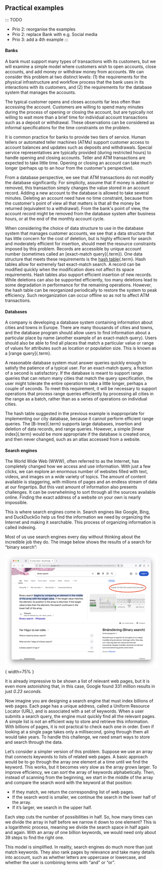
## Practical examples

::: TODO
- Prio 2: reorganise the examples
- Prio 2: replace Bank with e.g. Social media
- Prio 3: add a 4th example
:::


#### Banks

A bank must support many types of transactions with its customers, but
we will examine a simple model where customers wish to open accounts,
close accounts, and add money or withdraw money from accounts. We can
consider this problem at two distinct levels: (1) the requirements for
the physical infrastructure and workflow process that the bank uses in
its interactions with its customers, and (2) the requirements for the
database system that manages the accounts.

The typical customer opens and closes accounts far less often than
accessing the account. Customers are willing to spend many minutes
during the process of opening or closing the account, but are typically
not willing to wait more than a brief time for individual account
transactions such as a deposit or withdrawal. These observations can be
considered as informal specifications for the time constraints on the
problem.

It is common practice for banks to provide two tiers of service. Human
tellers or automated teller machines (ATMs) support customer access to
account balances and updates such as deposits and withdrawals. Special
service representatives are typically provided (during restricted hours)
to handle opening and closing accounts. Teller and ATM transactions are
expected to take little time. Opening or closing an account can take
much longer (perhaps up to an hour from the customer's perspective).

From a database perspective, we see that ATM transactions do not modify
the database significantly. For simplicity, assume that if money is
added or removed, this transaction simply changes the value stored in an
account record. Adding a new account to the database is allowed to take
several minutes. Deleting an account need have no time constraint,
because from the customer's point of view all that matters is that all
the money be returned (equivalent to a withdrawal). From the bank's
point of view, the account record might be removed from the database
system after business hours, or at the end of the monthly account cycle.

When considering the choice of data structure to use in the database
system that manages customer accounts, we see that a data structure that
has little concern for the cost of deletion, but is highly efficient for
search and moderately efficient for insertion, should meet the resource
constraints imposed by this problem. Records are accessible by unique
account number (sometimes called an [exact-match query]{.term}).
One data structure that meets these requirements is the
[hash table](#hashing){.term}.
Hash tables allow for extremely fast exact-match search. A record can be
modified quickly when the modification does not affect its space
requirements. Hash tables also support efficient insertion of new
records. While deletions can also be supported efficiently, too many
deletions lead to some degradation in performance for the remaining
operations. However, the hash table can be reorganized periodically to
restore the system to peak efficiency. Such reorganization can occur
offline so as not to affect ATM transactions.


#### Databases

A company is developing a database system containing information about
cities and towns in Europe. There are many thousands of
cities and towns, and the database program should allow users to find
information about a particular place by name (another example of an
exact-match query). Users should also be able to find all places that
match a particular value or range of values for attributes such as
location or population size. This is known as a
[range query]{.term}.

A reasonable database system must answer queries quickly enough to
satisfy the patience of a typical user. For an exact-match query,
a fraction of a second is satisfactory. If the database is meant to support range
queries that can return many cities that match the query specification,
the user might tolerate the entire operation to take a little longer, perhaps
a couple of seconds. To meet this requirement, it will be necessary to
support operations that process range queries efficiently by processing
all cities in the range as a batch, rather than as a series of
operations on individual cities.

The hash table suggested in the previous example is inappropriate for
implementing our city database, because it cannot perform efficient
range queries. The [B-tree]{.term} supports large databases, insertion
and deletion of data records, and range queries. However, a simple
[linear index]{.term} would be more appropriate if the database is created once,
and then never changed, such as an atlas accessed from a website.


#### Search engines

The World Wide Web (WWW), often referred to as the Internet, has completely changed how we access and use information.
With just a few clicks, we can explore an enormous number of websites filled with text, videos, and images on a wide variety of topics.
The amount of content available is staggering, with millions of pages and an endless stream of data at our fingertips.
But this vast amount of information also presents challenges.
It can be overwhelming to sort through all the sources available online.
Finding the exact address of a website on your own is nearly impossible.

This is where search engines come in.
Search engines like Google, Bing, and DuckDuckGo help us find the information we need by organizing the Internet and making it searchable.
This process of organizing information is called indexing.

Most of us use search engines every day without thinking about the incredible job they do.
The image below shows the results of a search for “binary search”:

![Searching the Internet with Google](resources/images/Google.png){ width=75% }

It is already impressive to be shown a list of relevant web pages, but it is even more astonishing that, in this case, Google found 331 million results in just _0.23 seconds_.

Now imagine you are designing a search engine that must index billions of web pages.
Each page has a unique address, called a Uniform Resource Locator (URL), and is associated with a set of keywords.
When a user submits a search query, the engine must quickly find all the relevant pages.
A simple list is not an efficient way to store and retrieve this information.
With billions of pages, it is not practical to check each one in order.
Even if looking at a single page takes only a millisecond, going through them all would take years.
To handle this challenge, we need smart ways to store and search through the data.

Let’s consider a simpler version of this problem.
Suppose we use an array that connects keywords to lists of related web pages.
A basic approach would be to go through the array one element at a time until we find the keyword.
This works, but it becomes very slow as the array grows larger.
To improve efficiency, we can _sort_ the array of keywords alphabetically.
Then, instead of scanning from the beginning, we start in the middle of the array and compare the search word with the keyword at that position:

- If they match, we return the corresponding list of web pages.
- If the search word is smaller, we continue the search in the lower half of the array.
- If it’s larger, we search in the upper half.

Each step cuts the number of possibilities in half.
So, how many times can we divide the array in half before we narrow it down to one element?
This is a logarithmic process, meaning we divide the search space in half again and again.
With an array of one billion keywords, we would need only about 39 steps to find the right one.

This model is simplified.
In reality, search engines do much more than just match keywords.
They also rank pages by relevance and take many details into account, such as whether letters are uppercase or lowercase, and whether the user is combining terms with “and” or “or”.

